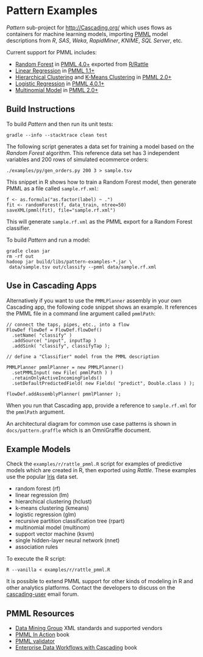 Pattern Examples
================
_Pattern_ sub-project for http://Cascading.org/ which uses flows as
containers for machine learning models, importing
[PMML](http://en.wikipedia.org/wiki/Predictive_Model_Markup_Language)
model descriptions from _R_, _SAS_, _Weka_, _RapidMiner_, _KNIME_,
_SQL Server_, etc.

Current support for PMML includes:

 * [Random Forest](http://en.wikipedia.org/wiki/Random_forest) in [PMML 4.0+](http://www.dmg.org/v4-0-1/MultipleModels.html) exported from [R/Rattle](http://cran.r-project.org/web/packages/rattle/index.html)
 * [Linear Regression](http://en.wikipedia.org/wiki/Linear_regression) in [PMML 1.1+](http://www.dmg.org/v1-1/generalregression.html)
 * [Hierarchical Clustering](http://en.wikipedia.org/wiki/Hierarchical_clustering) and [K-Means Clustering](http://en.wikipedia.org/wiki/K-means_clustering) in [PMML 2.0+](http://www.dmg.org/v2-0/ClusteringModel.html)
 * [Logistic Regression](http://en.wikipedia.org/wiki/Logistic_regression) in [PMML 4.0.1+](http://www.dmg.org/v4-0-1/Regression.html)
 * [Multinomial Model](http://en.wikipedia.org/wiki/Multinomial_distribution) in [PMML 2.0+](http://www.dmg.org/v2-0/Regression.html)


Build Instructions
------------------
To build _Pattern_ and then run its unit tests:

    gradle --info --stacktrace clean test

The following script generates a data set for training a model based 
on the _Random Forest_ algorithm. This reference data set has 3 
independent variables and 200 rows of simulated ecommerce orders:

    ./examples/py/gen_orders.py 200 3 > sample.tsv

This snippet in R shows how to train a Random Forest model,
then generate PMML as a file called `sample.rf.xml`:

    f <- as.formula("as.factor(label) ~ .")
    fit <- randomForest(f, data_train, ntree=50)
    saveXML(pmml(fit), file="sample.rf.xml")

This will generate `sample.rf.xml` as the PMML export for a Random
Forest classifier.

To build _Pattern_ and run a model:

    gradle clean jar
    rm -rf out
    hadoop jar build/libs/pattern-examples-*.jar \
     data/sample.tsv out/classify --pmml data/sample.rf.xml


Use in Cascading Apps
---------------------
Alternatively if you want to use the `PMMLPlanner` assembly in
your own Cascading app, the following code snippet shows an
example. It references the PMML file in a command line argument
called `pmmlPath`:

    // connect the taps, pipes, etc., into a flow
    FlowDef flowDef = FlowDef.flowDef()
      .setName( "classify" )
      .addSource( "input", inputTap )
      .addSink( "classify", classifyTap );

    // define a "Classifier" model from the PMML description

    PMMLPlanner pmmlPlanner = new PMMLPlanner()
      .setPMMLInput( new File( pmmlPath ) )
      .retainOnlyActiveIncomingFields()
      .setDefaultPredictedField( new Fields( "predict", Double.class ) );

    flowDef.addAssemblyPlanner( pmmlPlanner );

When you run that Cascading app, provide a reference to
`sample.rf.xml` for the `pmmlPath` argument.

An architectural diagram for common use case patterns is shown in
`docs/pattern.graffle` which is an OmniGraffle document.


Example Models
--------------
Check the `examples/r/rattle_pmml.R` script for examples of predictive
models which are created in R, then exported using _Rattle_.
These examples use the popular
[Iris](http://en.wikipedia.org/wiki/Iris_flower_data_set) data set.

 * random forest (rf)
 * linear regression (lm)
 * hierarchical clustering (hclust)
 * k-means clustering (kmeans)
 * logistic regression (glm)
 * recursive partition classification tree (rpart)
 * multinomial model (multinom)
 * support vector machine (ksvm)
 * single hidden-layer neural network (nnet)
 * association rules

To execute the R script:

    R --vanilla < examples/r/rattle_pmml.R

It is possible to extend PMML support for other kinds of modeling in R
and other analytics platforms.  Contact the developers to discuss on
the [cascading-user](https://groups.google.com/forum/?fromgroups#!forum/cascading-user)
email forum.


PMML Resources
--------------
 * [Data Mining Group](http://www.dmg.org/) XML standards and supported vendors
 * [PMML In Action](http://www.amazon.com/dp/1470003244) book 
 * [PMML validator](http://www.zementis.com/pmml_tools.htm)
 * [Enterprise Data Workflows with Cascading](http://shop.oreilly.com/product/0636920028536.do) book
